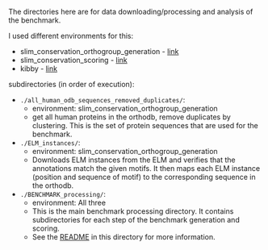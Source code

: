 The directories here are for data downloading/processing and analysis of the benchmark.

I used different environments for this:
- slim_conservation_orthogroup_generation - [link](https://github.com/jacksonh1/slim_conservation_orthogroup_generation)
- slim_conservation_scoring - [link](https://github.com/jacksonh1/slim_conservation_scoring)
- kibby - [link](https://github.com/esbgkannan/kibby)

subdirectories (in order of execution):
- `./all_human_odb_sequences_removed_duplicates/`:
  - environment: slim_conservation_orthogroup_generation
  - get all human proteins in the orthodb, remove duplicates by clustering. This is the set of protein sequences that are used for the benchmark.
- `./ELM_instances/`:
  - environment: slim_conservation_orthogroup_generation
  - Downloads ELM instances from the ELM and verifies that the annotations match the given motifs. It then maps each ELM instance (position and sequence of motif) to the corresponding sequence in the orthodb.
- `./BENCHMARK_processing/`:
  - environment: All three
  - This is the main benchmark processing directory. It contains subdirectories for each step of the benchmark generation and scoring.
  - See the [README](./README.md) in this directory for more information.
